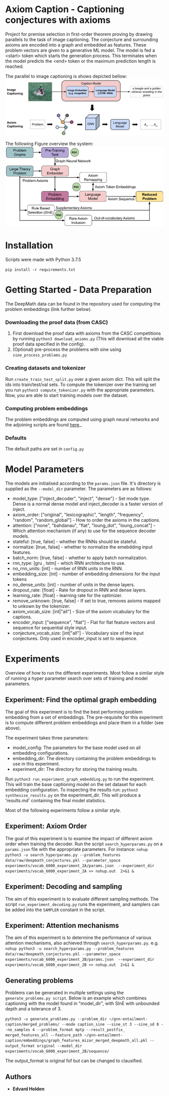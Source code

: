 # Axiom Caption - Captioning conjectures with axioms

Project for premise selection in first-order theorem proving by drawing parallels to the task of image captioning.
The conjecture and surrounding axioms are encoded into a graph and embedded as features. These problem vectors
are given to a generative ML model. The model is fed a \<start\> token which starts the generation process. 
This terminates when the model predicts the \<end\> token or the maximum prediction length is reached.


The parallel to image captioning is shows depicted bellow:
<img src="figs/Axiom Captioning Parallel.png" class="center">

The following Figure overview the system:
<img src="figs/Axiom Captioning Overview.png" class="center">


# Installation 

Scripts were made with Python 3.7.5

``pip install -r requirements.txt``

# Getting Started - Data Preparation

The DeepMath data can be found in the repository used for computing the problem embeddings (link further below).

### Downloading the proof data (from CASC)

1. First download the proof data with axioms from the CASC competitions by running `python3 download_axioms.py` (This will download all the viable proof data specified in the config).
2. (Optional) pre-process the problems with sine using `sine_process_problems.py`

### Creating datasets and tokenizer

Run `create_train_test_split.py` over a given axiom dict. This will split the ids into train/test/val sets.
To compute the tokenizer over the training set you run `python3 compute_tokenizer.py` with the appropriate parameters.
Now, you are able to start training models over the dataset.


### Computing problem embeddings

The problem embeddings are computed using graph neural networks and the adjoining scripts are found [here](https://github.com/EdvardHolden/gnn-entailment-caption)_.

### Defaults

The default paths are set in `config.py`


# Model Parameters

The models are initialised according to the `params.json` file. It's directory is supplied as the `--model_dir` parameter.
The parameters are as follows:

* model_type: ["inject_decoder", "inject", "dense"] - Set mode type. Dense is a normal dense model and inject_decoder is a faster version of inject.
* axiom_order: ["original", "lexicographic", "length", "frequency", "random", "random_global"] - How to order the axioms in the captions.
* attention: ["none", "bahdanau", "flat", "loung_dot", "loung_concat"] - Which attention mechanism (if any) to use for the sequence decoder models.
* stateful: [true, false] - whether the RNNs should be stateful.
* normalize: [true, false] - whether to normalize the emebdding input features.
* batch_norm: [true, false] - whether to apply batch normalization.
* rnn_type: [gru , lstm] - which RNN architecture to use.
* no_rnn_units: [int] - number of RNN units in the RNN.
* embedding_size: [int] - number of embedding dimensions for the input tokens
* no_dense_units: [int] - number of units in the dense layers.
* dropout_rate: [float] - Rate for dropout in RNN and dense layers.
* learning_rate: [float] - learning rate for the optimizer.
* remove_unknown: [true, false] - If set to true, removes axioms mapped to unkown by the tokenizer.
* axiom_vocab_size: [int|"all"] - Size of the axiom vicabulary for the captions.
* encoder_input: ["sequence", "flat"] - Flat for flat feature vectors and sequence for sequential style input.
* conjecture_vocab_size: [int|"all"] - Vocabulary size of the input conjectures. Only used in encoder_input is set to sequence.



# Experiments

Overview of how to run the different experiments.
Most follow a similar style of running a hyper parameter search over sets of training and model parameters.

## Experiment: Find the optimal graph embedding

The goal of this experiment is to find the best performing problem embedding from a set of embeddings.
The pre-requisite for this experiment is to compute different problem embeddings and place them in a folder (see above).

The experiment takes three parameters:
* model_config: The parameters for the base model used on all embedding configurations.
* embedding_dir: The directory containing the problem embeddings to use in this experiment.
* experiment_dir: The directory for storing the training results.


Run `python3 run_experiment_graph_embedding.py` to run the experiment. This will train the base
captioning model on the set dataset for each embedding configuration.
To inspecting the results run: `python3 synthesise_results.py` on the experiment_dir.
This will produce a 'results.md' containing the final model statistics.

Most of the following experiments follow a similar style.


## Experiment: Axiom Order

The goal of this experiment is to examine the impact of different axiom order when training the decoder.
Run the script `search_hyperparams.py` on a `params.json` file with the appropriate parameters.
For instance:
`
nohup python3 -u search_hyperparams.py --problem_features data/raw/deepmath_conjectures.pkl --parameter_space experiments/vocab_6000_experiment_2A/params.json  --experiment_dir experiments/vocab_6000_experiment_2A >> nohup.out  2>&1 &
`

## Experiment: Decoding and sampling

The aim of this experiment is to evaluate different sampling methods.
The script `run_experiment_decoding.py` runs the experiment, and samplers can be added into the `SAMPLER` constant in the script.

## Experiment: Attention mechanisms

The aim of this experiment is to determine the performance of various attention mechanisms, also achieved through `search_hyperparams.py`.
e.g.
`
nohup python3 -u search_hyperparams.py --problem_features data/raw/deepmath_conjectures.pkl --parameter_space experiments/vocab_6000_experiment_2B/params.json  --experiment_dir experiments/vocab_6000_experiment_2B >> nohup.out  2>&1 &
`

## Generating problems

Problems can be generated in multiple settings using the `generate_problems.py script`.
Below is an example which combines captioning with the model found in "model_dir", with SInE with unbounded depth and a tolerance of 3.

`
python3 -u generate_problems.py --problem_dir ~/gnn-entailment-caption/merged_problems/ --mode caption_sine --sine_st 3 --sine_sd 0 --no_samples 4 --problem_format mptp --result_postfix_ merged_features_all --feature_path ~/gnn-entailment-caption/embeddings/graph_features_mizar_merged_deepmath_all.pkl --output_format original --model_dir experiments/vocab_6000_experiment_2B/sequence/
`

The output_format is original fof but can be changed to clausified.

## Authors

* **Edvard Holden** 

